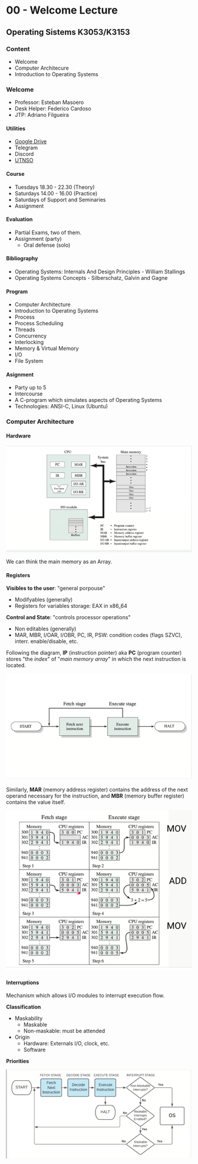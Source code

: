 # 00 - Welcome Lecture

## Operating Sistems K3053/K3153

### Content

- Welcome
- Computer Architecure
- Introduction to Operating Systems

### Welcome

- Professor: Esteban Masoero
- Desk Helper: Federico Cardoso
- JTP: Adriano Filgueira

#### Utilities

- [Google Drive](https://drive.google.com/drive/folders/1ZkVYq86wLJ2XvKBbYsi_kLWtqBsRajba?usp=sharing)
- Telegram
- Discord
- [UTNSO](https://www.utnso.com.ar/)

#### Course

- Tuesdays 18.30 - 22.30 (Theory)
- Saturdays 14.00 - 16.00 (Practice)
- Saturdays of Support and Seminaries
- Assignment

#### Evaluation

- Partial Exams, two of them.
- Assignment (party)
  - Oral defense (solo)

#### Bibliography

- Operating Systems: Internals And Design Principles - William Stallings
- Operating Systems Concepts - Silberschatz, Galvin and Gagne

#### Program

- Computer Architecture
- Introduction to Operating Systems
- Process
- Process Scheduling
- Threads
- Concurrency
- Interlocking
- Memory & Virtual Memory
- I/O
- File System

#### Asignment

- Party up to 5
- Intercourse
- A C-program which simulates aspects of Operating Systems
- Technologies: ANSI-C, Linux (Ubuntu)

### Computer Architecture

#### Hardware

![Hardware](./images/hardware.png)

We can think the main memory as an Array.

#### Registers

**Visibles to the user**: "general porpouse"

- Modifyables (generally)
- Registers for variables storage: EAX in x86_64

**Control and State**: "controls processor operations"

- Non editables (generally)
- MAR, MBR, I/OAR, I/OBR, PC, IR, PSW: condition codes (flags SZVC), interr. enable/disable, etc.

Following the diagram, **IP** (instruction pointer) aka **PC** (program counter) stores "the _index_" of "_main memory array_" in which the next instruction is located.

![Execution Cycle](./images/exec_cycle.png)

Similarly, **MAR** (memory address register) contains the address of the next operand necessary for the instruction, and **MBR** (memory buffer register) contains the value itself.

![Example of Execution](./images/exec_cycle2.png)

#### Interruptions

Mechanism which allows I/O modules to interrupt execution flow.

**Classification**

- Maskability
  - Maskable
  - Non-maskable: must be attended
- Origin
  - Hardware: Externals I/O, clock, etc.
  - Software

**Priorities**

![Execution cycle with interuptions](./images/exec_cycle3.png)
